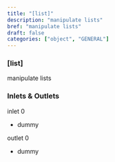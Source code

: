 ```yaml
---
title: "[list]"
description: "manipulate lists"
bref: "manipulate lists"
draft: false
categories: ["object", "GENERAL"]
---
```


### [list]

manipulate lists

### Inlets & Outlets

inlet 0

 - dummy

outlet 0

 - dummy
 
